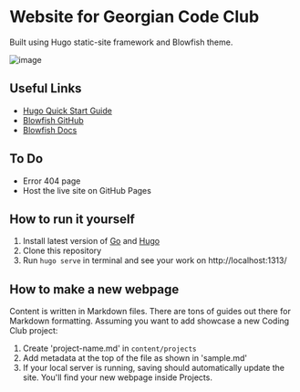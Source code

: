 # Website for Georgian Code Club

Built using Hugo static-site framework and Blowfish theme.

![image](https://user-images.githubusercontent.com/93152029/192423150-d82963ba-410c-4026-9c9c-9b805c8565bc.png)

## Useful Links

- [Hugo Quick Start Guide](https://gohugo.io/getting-started/quick-start/)
- [Blowfish GitHub](https://github.com/nunocoracao/blowfish)
- [Blowfish Docs](https://nunocoracao.github.io/blowfish/docs/)

## To Do

- Error 404 page
- Host the live site on GitHub Pages

## How to run it yourself

1. Install latest version of [Go](https://go.dev/dl/) and [Hugo](https://gohugo.io/getting-started/installing/)
2. Clone this repository
3. Run `hugo serve` in terminal and see your work on http://localhost:1313/

## How to make a new webpage

Content is written in Markdown files. There are tons of guides out there for Markdown formatting.
Assuming you want to add showcase a new Coding Club project:

1. Create 'project-name.md' in `content/projects`
2. Add metadata at the top of the file as shown in 'sample.md'
3. If your local server is running, saving should automatically update the site. You'll find your new webpage inside Projects.
